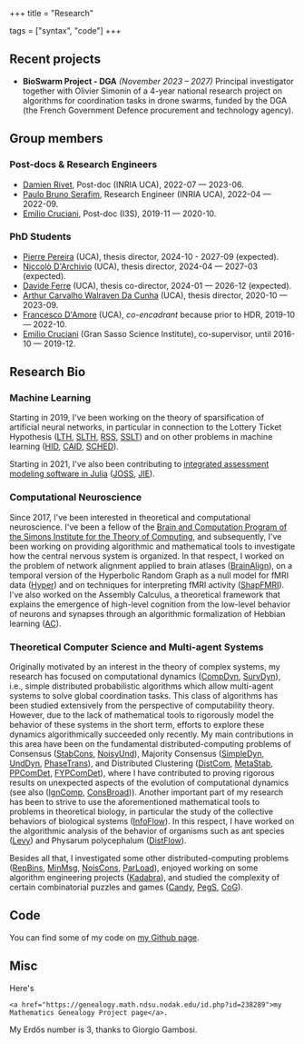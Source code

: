 
+++
title = "Research"


tags = ["syntax", "code"]
+++

## Recent projects

* **BioSwarm Project - DGA** *(November 2023 – 2027)*
  Principal investigator together with Olivier Simonin of a 4-year national research project on algorithms for coordination tasks in drone swarms, funded by the DGA (the French Government Defence procurement and technology agency).

## Group members

### Post-docs & Research Engineers

* [Damien Rivet](), Post-doc (INRIA UCA), 2022-07 — 2023-06.
* [Paulo Bruno Serafim](https://paulobruno.github.io/), Research Engineer (INRIA UCA), 2022-04 — 2022-09.
* [Emilio Cruciani](https://sites.google.com/view/emiliocruciani/), Post-doc (I3S), 2019-11 — 2020-10.

### PhD Students

* [Pierre Pereira](https://pierrot-lc.github.io/website/) (UCA), thesis director, 2024-10 - 2027-09 (expected).
* [Niccolò D'Archivio](https://sites.google.com/view/niccolo-darchivio/home) (UCA), thesis director, 2024-04 — 2027-03 (expected).
* [Davide Ferre]() (UCA), thesis co-director, 2024-01 — 2026-12 (expected).
* [Arthur Carvalho Walraven Da Cunha](https://arthurwalraven.github.io/) (UCA), thesis director, 2020-10 — 2023-09.
* [Francesco D'Amore](https://fdamore95.github.io/) (UCA), *co-encadrant* because prior to HDR, 2019-10 — 2022-10.
* [Emilio Cruciani](https://sites.google.com/view/emiliocruciani/) (Gran Sasso Science Institute), co-supervisor, until 2016-10 — 2019-12.

## Research Bio

### Machine Learning

Starting in 2019, I've been working on the theory of sparsification of artificial neural networks, in particular in connection to the Lottery Ticket Hypothesis ([LTH], [SLTH], [RSS], [SSLT]) and on other problems in machine learning ([HID], [CAID], [SCHED]).

Starting in 2021, I've also been contributing to [integrated assessment modeling software in Julia](https://github.com/worlddynamics) ([JOSS], [JIE]).

### Computational Neuroscience

Since 2017, I've been interested in theoretical and computational neuroscience.
I've been a fellow of the [Brain and Computation Program of the Simons Institute for the Theory of Computing](https://simons.berkeley.edu/programs/brain2018), and subsequently, I've been working on providing algorithmic and mathematical tools to investigate how the central nervous system is organized.
In that respect, I worked on the problem of network alignment applied to brain atlases ([BrainAlign]), on a temporal version of the Hyperbolic Random Graph as a null model for fMRI data ([Hyper]) and on techniques for interpreting fMRI activity ([ShapFMRI]).
I've also worked on the Assembly Calculus, a theoretical framework that explains the emergence of high-level cognition from the low-level behavior of neurons and synapses through an algorithmic formalization of Hebbian learning ([AC]).

### Theoretical Computer Science and Multi-agent Systems

Originally motivated by an interest in the theory of complex systems, my research has focused on computational dynamics ([CompDyn], [SurvDyn]), i.e., simple distributed
probabilistic algorithms which allow multi-agent systems to solve global
coordination tasks.
This class of algorithms has been studied extensively from the perspective of
computability theory. However, due to the lack of mathematical tools to
rigorously model the behavior of these systems in the short term, efforts to
explore these dynamics algorithmically succeeded only recently. My main
contributions in this area have been on the fundamental distributed-computing
problems of Consensus ([StabCons], [NoisyUnd]), Majority Consensus ([SimpleDyn], [UndDyn], [PhaseTrans]), and Distributed Clustering ([DistCom], [MetaStab], [PPComDet], [FYPComDet]), where I have contributed
to proving rigorous results on unexpected aspects of the evolution of computational dynamics (see also ([IgnComp], [ConsBroad])).
Another important part of my research has been to strive to use the aforementioned mathematical tools to problems in theoretical biology, in particular the
study of the collective behaviors of biological systems ([InfoFlow]).
In this respect, I have worked on the algorithmic analysis of the behavior of organisms such as ant species ([Levy]) and Physarum polycephalum ([DistFlow]).

Besides all that, I investigated some other distributed-computing problems ([RepBins], [MinMsg], [NoisCons], [ParLoad]),
enjoyed working on some algorithm engineering projects ([Kadabra]),
and studied the complexity of certain combinatorial puzzles and games ([Candy], [PegS], [CoG]).

## Code

You can find some of my code on [my Github page](https://github.com/natema).

## Misc

Here's
~~~
<a href="https://genealogy.math.ndsu.nodak.edu/id.php?id=238289">my Mathematics Genealogy Project page</a>.
~~~
My Erdős number is 3, thanks to Giorgio Gambosi.


[AC]: https://hal.archives-ouvertes.fr/hal-03479582/
[BrainAlign]: https://hal.archives-ouvertes.fr/hal-03033777
[CAID]: https://hal.science/hal-04328529
[Candy]: https://ieeexplore.ieee.org/document/6932866
[CNRS]: https://www.cnrs.fr
[COATI]: https://team.inria.fr/coati/team-members
[CoG]: https://gitlab.com/steven3k/complexity-of-games
[CompDyn]: https://tel.archives-ouvertes.fr/tel-02002681
[ConsBroad]: https://drops.dagstuhl.de/opus/volltexte/2020/11727/
[DistCom]: https://www.sciencedirect.com/science/article/pii/S0304397514009402?via%3Dihub
[DistFlow]: https://dl.acm.org/doi/10.5555/3237383.3237935
[DistSparse]: https://epubs.siam.org/doi/10.1137/1.9781611975994.80
[FYPComDet]: https://epubs.siam.org/doi/10.1137/19M1243026
[HID]: https://hal.science/hal-03157141v2
[Hyper]: https://hal.science/hal-04389639
[I3S]: http://www.i3s.unice.fr
[INRIA]: https://www.inria.fr
[IgnComp]: https://dl.acm.org/doi/10.1145/3087801.3087817
[InfoFlow]: https://journals.plos.org/ploscompbiol/article?id=10.1371/journal.pcbi.1006195
[JIE]: https://onlinelibrary.wiley.com/doi/10.1111/jiec.13582
[JOSS]: https://joss.theoj.org/papers/10.21105/joss.05772
[Kadabra]: https://dl.acm.org/doi/10.1145/3284359
[Levy]: https://link.springer.com/article/10.1007/s11721-022-00217-w
[LTH]: https://openreview.net/forum?id=Vjki79-619-
[MetaStab]: https://ojs.aaai.org//index.php/AAAI/article/view/4560
[MinMsg]: https://link.springer.com/article/10.1007%2Fs00446-018-0330-x
[NoisCons]: https://link.springer.com/article/10.1007%2Fs00446-018-0335-5
[NoisyUnd]: https://link.springer.com/chapter/10.1007%2F978-3-030-54921-3_15
[PPComDet]: https://drops.dagstuhl.de/opus/volltexte/2018/9470/
[ParLoad]: https://dl.acm.org/doi/10.1145/3350755.3400232
[PegS]: https://drops.dagstuhl.de/opus/volltexte/2016/5870/
[PhaseTrans]: https://dl.acm.org/doi/10.5555/3237383.3237499
[RepBins]: https://link.springer.com/article/10.1007%2Fs00446-017-0320-4
[RSS]: https://hal.science/hal-03654720/
[SCHED]: https://hal.science/hal-04497548
[ShapFMRI]: https://hal.science/hal-04596845v1
[SimpleDyn]: https://link.springer.com/article/10.1007%2Fs00446-016-0289-4
[SLTH]: https://hal.science/hal-04143024/
[SSLT]: https://hal.science/hal-04741369v2
[StabCons]: https://epubs.siam.org/doi/10.1137/1.9781611974331.ch46
[SurvDyn]: https://dl.acm.org/doi/10.1145/3388392.3388403
[UCA]: http://univ-cotedazur.fr
[UndDyn]: https://epubs.siam.org/doi/10.1137/1.9781611973730.27
